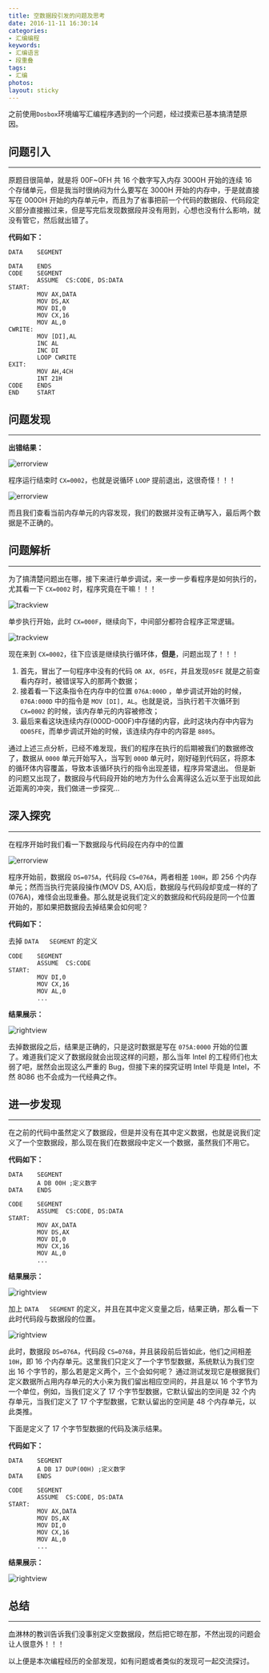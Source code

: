 ```yaml
---
title: 空数据段引发的问题及思考
date: 2016-11-11 16:30:14
categories:
- 汇编编程
keywords:
- 汇编语言
- 段重叠
tags:
- 汇编
photos:
layout: sticky
---
```


之前使用``Dosbox``环境编写汇编程序遇到的一个问题，经过摸索已基本搞清楚原因。

<!--more-->

## 问题引入

***

原题目很简单，就是将 00F~0FH 共 16 个数字写入内存 3000H 开始的连续 16 个存储单元，但是我当时很纳闷为什么要写在 3000H 开始的内存中，于是就直接写在 0000H 开始的内存单元中，而且为了省事把前一个代码的数据段、代码段定义部分直接搬过来，但是写完后发现数据段并没有用到，心想也没有什么影响，就没有管它，然后就出错了。

**代码如下：**

```
DATA 	SEGMENT

DATA 	ENDS
CODE 	SEGMENT
		ASSUME 	CS:CODE, DS:DATA
START:
		MOV AX,DATA
		MOV DS,AX
		MOV DI,0
		MOV CX,16
		MOV AL,0
CWRITE:
		MOV [DI],AL
		INC AL
		INC DI
		LOOP CWRITE
EXIT:
		MOV AH,4CH
		INT 21H
CODE 	ENDS
END 	START
```
## 问题发现
***
**出错结果：**

![errorview](http://floretten-1252347631.costj.myqcloud.com/Assembly/DosBox001.png)

程序运行结束时 ``CX=0002``，也就是说循环 ``LOOP`` 提前退出，这很奇怪！！！

![errorview](http://floretten-1252347631.costj.myqcloud.com/Assembly/DosBox002.png)

而且我们查看当前内存单元的内容发现，我们的数据并没有正确写入，最后两个数据是不正确的。

## 问题解析
***
为了搞清楚问题出在哪，接下来进行单步调试，来一步一步看程序是如何执行的，尤其看一下 ``CX=0002`` 时，程序究竟在干嘛！！！

![trackview](http://floretten-1252347631.costj.myqcloud.com/Assembly/DosBox003.png)

单步执行开始，此时 ``CX=000F``，继续向下，中间部分都符合程序正常逻辑。

![trackview](http://floretten-1252347631.costj.myqcloud.com/Assembly/DosBox004.png)

现在来到 ``CX=0002``，往下应该是继续执行循环体，**但是**，问题出现了！！！
1. 首先，冒出了一句程序中没有的代码 ``OR AX, 05FE``，并且发现``05FE`` 就是之前查看内存时，被错误写入的那两个数据；
2. 接着看一下这条指令在内存中的位置 ``076A:000D`` ，单步调试开始的时候，``076A:000D`` 中的指令是 ``MOV [DI], AL``。也就是说，当执行若干次循环到 ``CX=0002`` 的时候，该内存单元的内容被修改；
3. 最后来看这块连续内存(000D-000F)中存储的内容，此时这块内存中内容为 ``OD05FE``，而单步调试开始的时候，该连续内存中的内容是 ``8805``。

通过上述三点分析，已经不难发现，我们的程序在执行的后期被我们的数据修改了，数据从 ``0000`` 单元开始写入，当写到 ``000D`` 单元时，刚好碰到代码区，将原本的循环体内容覆盖，导致本该循环执行的指令出现差错，程序异常退出。
但是新的问题又出现了，数据段与代码段开始的地方为什么会离得这么近以至于出现如此近距离的冲突，我们做进一步探究...

## 深入探究
***
在程序开始时我们看一下数据段与代码段在内存中的位置

![errorview](http://floretten-1252347631.costj.myqcloud.com/Assembly/DosBox005.png)

程序开始前，数据段 ``DS=075A``，代码段 ``CS=076A``，两者相差 ``100H``，即 256 个内存单元；然而当执行完装段操作(MOV DS, AX)后，数据段与代码段却变成一样的了(076A)，难怪会出现重叠。那么就是说我们定义的数据段和代码段是同一个位置开始的，那如果把数据段去掉结果会如何呢？

**代码如下：**

去掉 ``DATA 	SEGMENT`` 的定义

```
CODE 	SEGMENT
		ASSUME 	CS:CODE
START:
		MOV DI,0
		MOV CX,16
		MOV AL,0
		...
```
**结果展示：**

![rightview](http://floretten-1252347631.costj.myqcloud.com/Assembly/DosBox006.png)

去掉数据段之后，结果是正确的，只是这时数据是写在 ``075A:0000`` 开始的位置了。难道我们定义了数据段就会出现这样的问题，那么当年 Intel 的工程师们也太弱了吧，居然会出现这么严重的 Bug，但接下来的探究证明 Intel 毕竟是 Intel，不然 8086 也不会成为一代经典之作。

## 进一步发现
***
在之前的代码中虽然定义了数据段，但是并没有在其中定义数据，也就是说我们定义了一个空数据段，那么现在我们在数据段中定义一个数据，虽然我们不用它。

**代码如下：**
```
DATA 	SEGMENT
		A DB 00H ;定义数字
DATA 	ENDS

CODE 	SEGMENT
		ASSUME 	CS:CODE, DS:DATA
START:
		MOV AX,DATA
		MOV DS,AX
		MOV DI,0
		MOV CX,16
		MOV AL,0
		...
```
**结果展示：**

![rightview](http://floretten-1252347631.costj.myqcloud.com/Assembly/DosBox007.png)

加上 ``DATA 	SEGMENT`` 的定义，并且在其中定义变量之后，结果正确，那么看一下此时代码段与数据段的位置。

![rightview](http://floretten-1252347631.costj.myqcloud.com/Assembly/DosBox008.png)

此时，数据段 ``DS=076A``，代码段 ``CS=076B``，并且装段前后皆如此，他们之间相差 ``10H``，即 16 个内存单元。这里我们只定义了一个字节型数据，系统默认为我们空出 16 个字节的，那么若是定义两个，三个会如何呢？
通过测试发现它是根据我们定义数据所占用内存单元的大小来为我们留出相应空间的，并且是以 16 个字节为一个单位，例如，当我们定义了 17 个字节型数据，它默认留出的空间是 32 个内存单元，当我们定义了 17 个字型数据，它默认留出的空间是 48 个内存单元，以此类推。

下面是定义了 17 个字节型数据的代码及演示结果。

**代码如下：**

```
DATA 	SEGMENT
		A DB 17 DUP(00H) ;定义数字
DATA 	ENDS

CODE 	SEGMENT
		ASSUME 	CS:CODE, DS:DATA
START:
		MOV AX,DATA
		MOV DS,AX
		MOV DI,0
		MOV CX,16
		MOV AL,0
		...
```
**结果展示：**

![rightview](http://floretten-1252347631.costj.myqcloud.com/Assembly/DosBox009.png)

## 总结
***
血淋林的教训告诉我们没事别定义空数据段，然后把它晾在那，不然出现的问题会让人很意外！！！

以上便是本次编程经历的全部发现，如有问题或者类似的发现可一起交流探讨。
